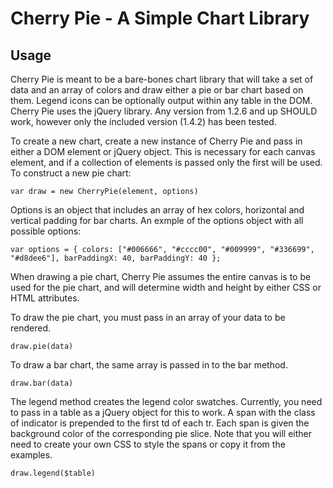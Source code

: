 Cherry Pie - A Simple Chart Library
================================

Usage
----------
Cherry Pie is meant to be a bare-bones chart library that will take a set of data and an array of colors and draw either a pie or bar chart based on them. Legend icons can be optionally output within any table in the DOM. Cherry Pie uses the jQuery library. Any version from 1.2.6 and up SHOULD work, however only the included version (1.4.2) has been tested.

To create a new chart, create a new instance of Cherry Pie and pass in either a DOM element or jQuery object. This is necessary for each canvas element, and if a collection of elements is passed only the first will be used. To construct a new pie chart:

`var draw = new CherryPie(element, options)`

Options is an object that includes an array of hex colors, horizontal and vertical padding for bar charts. An exmple of the options object with all possible options:

`var options = {
  colors: ["#006666", "#cccc00", "#009999", "#336699", "#d8dee6"],
  barPaddingX: 40,
  barPaddingY: 40
};`

When drawing a pie chart, Cherry Pie assumes the entire canvas is to be used for the pie chart, and will determine width and height by either CSS or HTML attributes.

To draw the pie chart, you must pass in an array of your data to be rendered.

`draw.pie(data)`

To draw a bar chart, the same array is passed in to the bar method.

`draw.bar(data)`

The legend method creates the legend color swatches. Currently, you need to pass in a table as a jQuery object for this to work. A span with the class of indicator is prepended to the first td of each tr. Each span is given the background color of the corresponding pie slice. Note that you will either need to create your own CSS to style the spans or copy it from the examples.

`draw.legend($table)`

